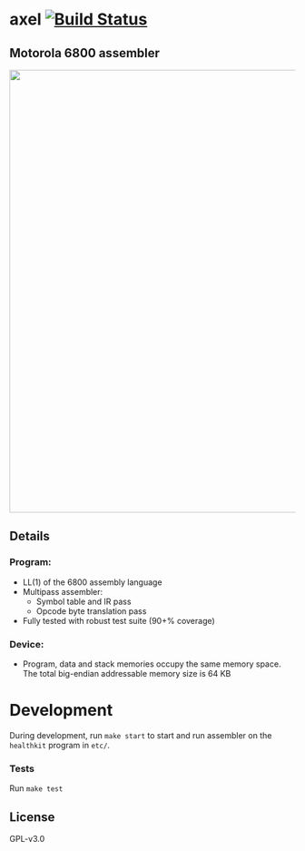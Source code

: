 # axel [![Build Status](https://travis-ci.org/jahan-addison/axel.svg?branch=master)](https://travis-ci.org/jahan-addison/axel)
## Motorola 6800 assembler

<img src="https://upload.wikimedia.org/wikipedia/commons/5/5a/Motorola_MC6800_microprocessor.jpg" width="780" />

## Details

### Program:

* LL(1) of the 6800 assembly language
* Multipass assembler:
    * Symbol table and IR pass
    * Opcode byte translation pass
* Fully tested with robust test suite (90+% coverage)

### Device:

  * Program, data and stack memories occupy the same memory space. The total big-endian addressable memory size is 64 KB

# Development

During development, run `make start` to start and run assembler on the `healthkit` program in `etc/`.

### Tests

Run `make test`

## License

GPL-v3.0

